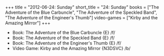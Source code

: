+++
title = "2012-06-24: Sunday"
short_title = "24: Sunday"
books = ["The Adventure of the Blue Carbuncle", "The Adventure of the Speckled Band", "The Adventure of the Engineer's Thumb"]
video-games = ["Kirby and the Amazing Mirror"]
+++


* Book: The Adventure of the Blue Carbuncle {E} /f/
* Book: The Adventure of the Speckled Band {E} /f/
* Book: The Adventure of the Engineer's Thumb {E} /f/
* Video Game: Kirby and the Amazing Mirror {N3DSVC} /b/